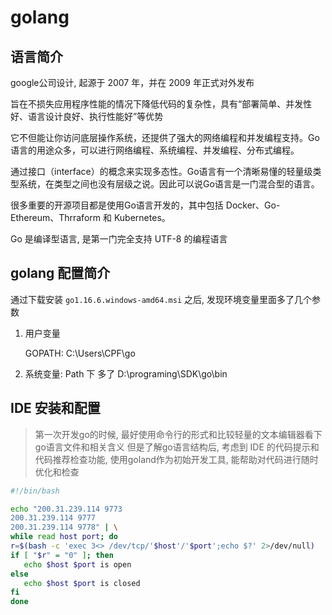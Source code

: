 # golang

## 语言简介

google公司设计, 起源于 2007 年，并在 2009 年正式对外发布

旨在不损失应用程序性能的情况下降低代码的复杂性，具有“部署简单、并发性好、语言设计良好、执行性能好”等优势

它不但能让你访问底层操作系统，还提供了强大的网络编程和并发编程支持。Go语言的用途众多，可以进行网络编程、系统编程、并发编程、分布式编程。

通过接口（interface）的概念来实现多态性。Go语言有一个清晰易懂的轻量级类型系统，在类型之间也没有层级之说。因此可以说Go语言是一门混合型的语言。

很多重要的开源项目都是使用Go语言开发的，其中包括 Docker、Go-Ethereum、Thrraform 和 Kubernetes。

Go 是编译型语言, 是第一门完全支持 UTF-8 的编程语言

## golang 配置简介

通过下载安装 `go1.16.6.windows-amd64.msi` 之后, 发现环境变量里面多了几个参数

1. 用户变量

   GOPATH: C:\Users\CPF\go

2. 系统变量: Path 下 多了 D:\programing\SDK\go\bin

## IDE 安装和配置

> 第一次开发go的时候, 最好使用命令行的形式和比较轻量的文本编辑器看下go语言文件和相关含义
> 但是了解go语言结构后, 考虑到 IDE 的代码提示和 代码推荐检查功能, 使用goland作为初始开发工具, 能帮助对代码进行随时优化和检查

   ```bash
   #!/bin/bash

   echo "200.31.239.114 9773
   200.31.239.114 9777
   200.31.239.114 9778" | \
   while read host port; do
   r=$(bash -c 'exec 3<> /dev/tcp/'$host'/'$port';echo $?' 2>/dev/null)
   if [ "$r" = "0" ]; then
      echo $host $port is open
   else
      echo $host $port is closed
   fi
   done
   ```

